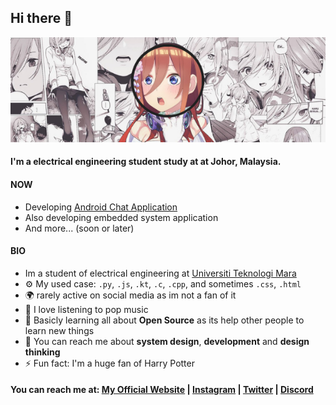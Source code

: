 ## Hi there 👋

<p align="center">
  <img src="banner.png" alt="frez banner"/>
</p>

#### I'm a electrical engineering student study at at Johor, Malaysia.

#### NOW

- Developing [Android Chat Application](#)
- Also developing embedded system application
- And more... (soon or later)

#### BIO

- Im a student of electrical engineering at [Universiti Teknologi Mara ](https://uitm.edu.my/)
- ⚙️ My used case: `.py`, `.js`, `.kt`, `.c`, `.cpp`, and sometimes `.css`, `.html`
- 🌍 rarely active on social media as im not a fan of it
- 🎵 I love listening to pop music
- 🌱 Basicly learning all about **Open Source** as its help other people to learn new things
- 💬 You can reach me about **system design**, **development** and **design thinking**
- ⚡️ Fun fact: I'm a huge fan of Harry Potter

#### You can reach me at: **[My Official Website](#) | [Instagram](https://www.instagram.com/frez._) | [Twitter](https://twitter.com/frezamirul) | [Discord](https://discord.gg/)**

<!--
**edisonlee55/edisonlee55** is a ✨ _special_ ✨ repository because its `README.md` (this file) appears on your GitHub profile.

Here are some ideas to get you started:

- 🔭 I’m currently working on ...
- 🌱 I’m currently learning ...
- 👯 I’m looking to collaborate on ...
- 🤔 I’m looking for help with ...
- 💬 Ask me about ...
- 📫 How to reach me: ...
- 😄 Pronouns: ...
- ⚡ Fun fact: ...
-->
